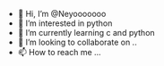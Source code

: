 - 👋 Hi, I’m @Neyooooooo
- 👀 I’m interested in python
- 🌱 I’m currently learning c and python
- 💞️ I’m looking to collaborate on ..
- 📫 How to reach me ...

<!---
Neyooooooo/Neyooooooo is a ✨ special ✨ repository because its `README.md` (this file) appears on your GitHub profile.
You can click the Preview link to take a look at your changes.
--->
